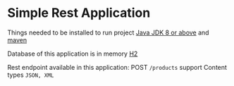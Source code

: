 # Simple Rest Application

Things needed to be installed to run project
[Java JDK 8 or above](https://www.oracle.com/java/technologies/javase-downloads.html) and [maven](https://maven.apache.org/)

Database of this application is in memory [H2](https://www.h2database.com/html/main.html)

Rest endpoint available in this application:
POST `/products` support Content types `JSON, XML`